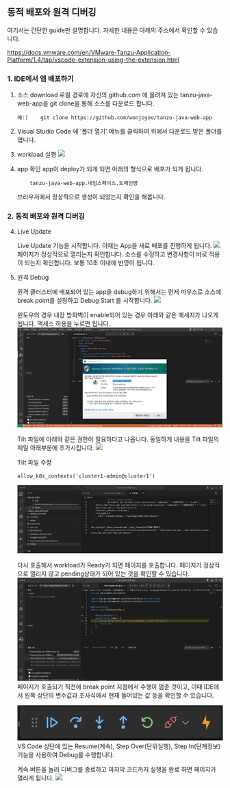 ## 동적 배포와 원격 디버깅
여기서는 간단한 guide만 설명합니다. 자세한 내용은 아래의 주소에서 확인할 수 있습니다.

https://docs.vmware.com/en/VMware-Tanzu-Application-Platform/1.4/tap/vscode-extension-using-the-extension.html


### 1. IDE에서 앱 배포하기
1. 소스 download
    로컬 경로에 자신의 github.com 에 올려져 있는 tanzu-java-web-app을 git clone을 통해 소스를 다운로드 합니다.
    ```
    예:)    git clone https://github.com/wonjoyoo/tanzu-java-web-app
    ```
2. Visual Studio Code 에 '폴더 열기' 메뉴를 클릭하여 위에서 다운로드 받은 폴더를 엽니다.

3. workload 실행
    ![](./images/workload1.png)

4. app 확인
    app이 deploy가 되게 되면 아래의 형식으로 배포가 되게 됩니다.

    ```
        tanzu-java-web-app.네임스페이스.도메인명 
    ```

    브라우저에서 정상적으로 생성이 되었는지 확인을 해봅니다.

### 2. 동적 배포와 원격 디버깅
4. Live Update

    Live Update 기능을 시작합니다. 이때는 App을 새로 배포를 진행하게 됩니다.
        ![](./images/liveupdate1.png)
    페이지가 정상적으로 열리는지 확인합니다.
    소스를 수정하고 변경사항이 바로 적용이 되는지 확인합니다. 보통 10초 이내에 반영이 됩니다.

3. 원격 Debug

    원격 클러스터에 배포되어 있는 app을 debug하기 위해서는 먼저 마우스로 소스에 break point를 설정하고 Debug Start 를 시작합니다.
    ![](./images/debug.png)

    윈도우의 경우 내장 방화벽이 enable되어 있는 경우 아래와 같은 메세지가 나오게 됩니다. 액세스 허용을 누르면 됩니다.
    ![](./images/debug_alert.png)

    Tilt 파일에 아래와 같은 권한이 필요하다고 나옵니다. 동일하게 내용을 Tilt 파일의 제일 아래부분에 추가시킵니다.
    ![](./images/debug_tilt.png)

    Tilt 파일 수정
    ```
    allow_k8s_contexts('cluster1-admin@cluster1')
    ```
    ![](./images/tiltfile_change.png)

    다시 호출해서 workload가 Ready가 되면 페이지를 호출합니다. 페이지가 정상적으로 열리지 않고 pending상태가 되어 있는 것을 확인할 수 있습니다.
    ![](./images/ide_debug.png)
페이지가 호출되기 직전에 break point 지점에서 수행이 멈춘 것이고, 이때 IDE에서 왼쪽 상단의 변수값과 조사식에서 현재 들어있는 값 등을 확인할 수 있습니다.

    ![](./images/vscode_debugpanel.png)
VS Code 상단에 있는  Resume(계속), Step Over(단위실행), Step In(단계정보) 기능을 사용하여 Debug를 수행합니다.

    계속 버튼을 눌러 디버그를 종료하고 마지막 코드까지 실행을 완료 하면 페이지가 열리게 됩니다.
    ![](./images/debug1.png)
    
    
    

